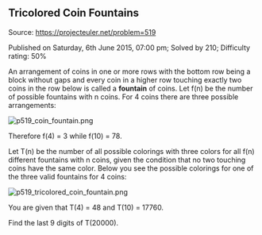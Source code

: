 Tricolored Coin Fountains
-------------------------

Source: https://projecteuler.net/problem=519

Published on Saturday, 6th June 2015, 07:00 pm; Solved by 210;
Difficulty rating: 50%

An arrangement of coins in one or more rows with the bottom row being a
block without gaps and every coin in a higher row touching exactly two
coins in the row below is called a **fountain** of coins. Let f(n) be
the number of possible fountains with n coins. For 4 coins there are
three possible arrangements:

![p519\_coin\_fountain.png](project/images/p519_coin_fountain.png)

Therefore f(4) = 3 while f(10) = 78.

Let T(n) be the number of all possible colorings with three colors for
all f(n) different fountains with n coins, given the condition that no
two touching coins have the same color. Below you see the possible
colorings for one of the three valid fountains for 4 coins:

![p519\_tricolored\_coin\_fountain.png](project/images/p519_tricolored_coin_fountain.png)

You are given that T(4) = 48 and T(10) = 17760.

Find the last 9 digits of T(20000).
